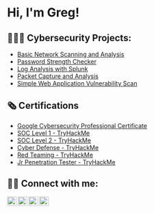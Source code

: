<h1>Hi, I'm Greg!

<h2>👨🏿‍💻 Cybersecurity Projects:</h2>

- [Basic Network Scanning and Analysis](https://github.com/TechFella1024/Network-Scanning-and-Analysis-)
- [Password Strength Checker](https://github.com/TechFella1024/PasswordStrengthChecker)
- [Log Analysis with Splunk](https://github.com/TechFella1024/LogAnalysiswithSplunk-)
- [Packet Capture and Analysis](https://github.com/TechFella1024/PacketCaptureandAnalysis)
- [Simple Web Application Vulnerability Scan](https://github.com/TechFella1024/SimpleWebApplicationVulnerabilityScan)

<h2>🗞️ Certifications</h2>

- [Google Cybersecurity Professional Certificate](https://www.linkedin.com/in/gregoryldillard/details/certifications/1714221963082/single-media-viewer/?profileId=ACoAADXvFMwBIS15OXhWi-OJZ4i56OO2HaI28Vs)
- [SOC Level 1 - TryHackMe](https://www.linkedin.com/in/gregoryldillard/details/certifications/1714411362402/single-media-viewer/?profileId=ACoAADXvFMwBIS15OXhWi-OJZ4i56OO2HaI28Vs)
- [SOC Level 2 - TryHackMe](https://www.linkedin.com/in/gregoryldillard/details/certifications/1719527709449/single-media-viewer/?profileId=ACoAADXvFMwBIS15OXhWi-OJZ4i56OO2HaI28Vs)
- [Cyber Defense - TryHackMe](https://www.linkedin.com/in/gregoryldillard/details/certifications/1719480007619/single-media-viewer/?profileId=ACoAADXvFMwBIS15OXhWi-OJZ4i56OO2HaI28Vs)
- [Red Teaming - TryHackMe](https://www.linkedin.com/in/gregoryldillard/details/certifications/1720546693398/single-media-viewer/?profileId=ACoAADXvFMwBIS15OXhWi-OJZ4i56OO2HaI28Vs)
- [Jr Penetration Tester - TryHackMe](https://www.linkedin.com/in/gregoryldillard/details/certifications/1720546612108/single-media-viewer/?profileId=ACoAADXvFMwBIS15OXhWi-OJZ4i56OO2HaI28Vs)

<h2> 🤳🏿 Connect with me:</h2>

[<img align="left" alt="JoshMadakor | YouTube" width="22px" src="https://cdn.jsdelivr.net/npm/simple-icons@v3/icons/youtube.svg" />][youtube]
[<img align="left" alt="JoshMadakor | Twitter" width="22px" src="https://cdn.jsdelivr.net/npm/simple-icons@v3/icons/twitter.svg" />][twitter]
[<img align="left" alt="JoshMadakor | LinkedIn" width="22px" src="https://cdn.jsdelivr.net/npm/simple-icons@v3/icons/linkedin.svg" />][linkedin]
[<img align="left" alt="JoshMadakor | Instagram" width="22px" src="https://cdn.jsdelivr.net/npm/simple-icons@v3/icons/instagram.svg" />][instagram]

[twitter]: https://twitter.com/
[youtube]: https://www.youtube.com/
[instagram]: https://www.instagram.com/
[linkedin]: https://www.linkedin.com/in/gregoryldillard/

<!--
**joshmadakor1/joshmadakor1** is a ✨ _special_ ✨ repository because its `README.md` (this file) appears on your GitHub profile.

Here are some ideas to get you started:

- 🔭 I’m currently working on ...
- 🌱 I’m currently learning ...
- 👯 I’m looking to collaborate on ...
- 🤔 I’m looking for help with ...
- 💬 Ask me about ...
- 📫 How to reach me: ...
- 😄 Pronouns: ...
- ⚡ Fun fact: ...
-->
